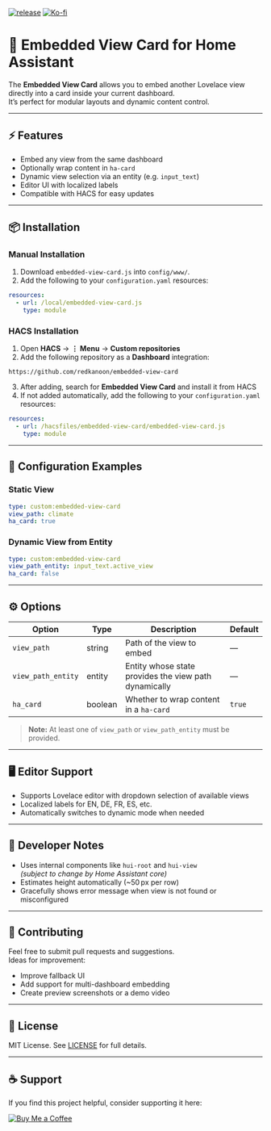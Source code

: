 [![release](https://img.shields.io/github/v/release/redkanoon/embedded-view-card.svg?style=for-the-badge)](https://github.com/redkanoon/embedded-view-card/releases)
[![Ko-fi](https://img.shields.io/badge/Support_me_on-Ko--fi-FF5E5B?logo=ko-fi&logoColor=white&style=for-the-badge)](https://ko-fi.com/redkanoon)


# 🧩 Embedded View Card for Home Assistant

The **Embedded View Card** allows you to embed another Lovelace view directly into a card inside your current dashboard.  
It’s perfect for modular layouts and dynamic content control.

---

## ⚡ Features

- Embed any view from the same dashboard
- Optionally wrap content in `ha-card`
- Dynamic view selection via an entity (e.g. `input_text`)
- Editor UI with localized labels
- Compatible with HACS for easy updates

---

## 📦 Installation

### Manual Installation

1. Download `embedded-view-card.js` into `config/www/`.
2. Add the following to your `configuration.yaml` resources:

```yaml
resources:
  - url: /local/embedded-view-card.js
    type: module
```

### HACS Installation

1. Open **HACS** → **⋮ Menu** → **Custom repositories**
2. Add the following repository as a **Dashboard** integration:

```
https://github.com/redkanoon/embedded-view-card
```

3. After adding, search for **Embedded View Card** and install it from HACS  
4. If not added automatically, add the following to your `configuration.yaml` resources:

```yaml
resources:
  - url: /hacsfiles/embedded-view-card/embedded-view-card.js
    type: module
```

---

## 🧰 Configuration Examples

### Static View

```yaml
type: custom:embedded-view-card
view_path: climate
ha_card: true
```

### Dynamic View from Entity

```yaml
type: custom:embedded-view-card
view_path_entity: input_text.active_view
ha_card: false
```

---

## ⚙️ Options

| Option            | Type     | Description                                                      | Default |
|-------------------|----------|------------------------------------------------------------------|---------|
| `view_path`       | string   | Path of the view to embed                                        | —       |
| `view_path_entity`| entity   | Entity whose state provides the view path dynamically            | —       |
| `ha_card`         | boolean  | Whether to wrap content in a `ha-card`                           | `true`  |

> **Note:** At least one of `view_path` or `view_path_entity` must be provided.

---

## 🖥️ Editor Support

- Supports Lovelace editor with dropdown selection of available views
- Localized labels for EN, DE, FR, ES, etc.
- Automatically switches to dynamic mode when needed

---

## 🧪 Developer Notes

- Uses internal components like `hui-root` and `hui-view`  
  *(subject to change by Home Assistant core)*
- Estimates height automatically (~50 px per row)
- Gracefully shows error message when view is not found or misconfigured

---

## 🚀 Contributing

Feel free to submit pull requests and suggestions.  
Ideas for improvement:

- Improve fallback UI
- Add support for multi-dashboard embedding
- Create preview screenshots or a demo video

---

## 📄 License

MIT License. See [LICENSE](./LICENSE) for full details.

---

## ☕ Support

If you find this project helpful, consider supporting it here:

<a href="https://ko-fi.com/redkanoon" target="_blank">
  <img src="https://www.buymeacoffee.com/assets/img/custom_images/white_img.png" alt="Buy Me a Coffee" style="height: auto !important;width: auto !important;">
</a>


